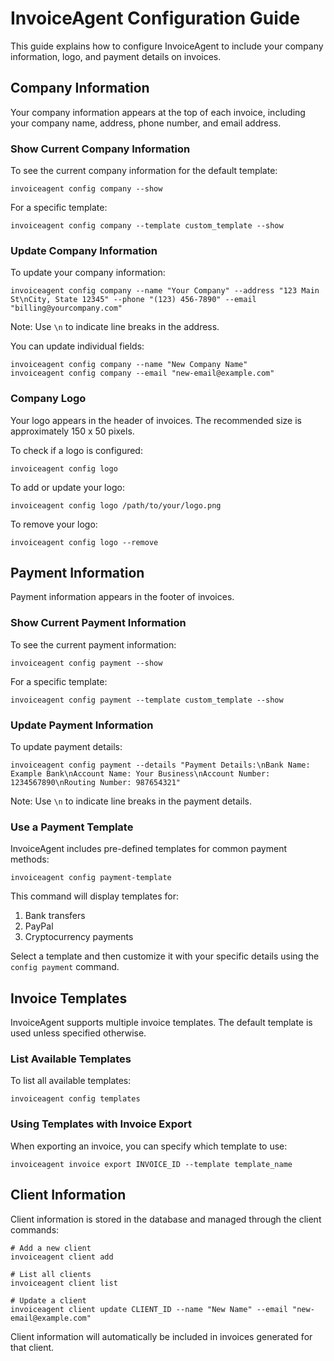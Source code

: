 # InvoiceAgent Configuration Guide

This guide explains how to configure InvoiceAgent to include your company information, logo, and payment details on invoices.

## Company Information

Your company information appears at the top of each invoice, including your company name, address, phone number, and email address.

### Show Current Company Information

To see the current company information for the default template:

```
invoiceagent config company --show
```

For a specific template:

```
invoiceagent config company --template custom_template --show
```

### Update Company Information

To update your company information:

```
invoiceagent config company --name "Your Company" --address "123 Main St\nCity, State 12345" --phone "(123) 456-7890" --email "billing@yourcompany.com"
```

Note: Use `\n` to indicate line breaks in the address.

You can update individual fields:

```
invoiceagent config company --name "New Company Name"
invoiceagent config company --email "new-email@example.com"
```

### Company Logo

Your logo appears in the header of invoices. The recommended size is approximately 150 x 50 pixels.

To check if a logo is configured:

```
invoiceagent config logo
```

To add or update your logo:

```
invoiceagent config logo /path/to/your/logo.png
```

To remove your logo:

```
invoiceagent config logo --remove
```

## Payment Information

Payment information appears in the footer of invoices.

### Show Current Payment Information

To see the current payment information:

```
invoiceagent config payment --show
```

For a specific template:

```
invoiceagent config payment --template custom_template --show
```

### Update Payment Information

To update payment details:

```
invoiceagent config payment --details "Payment Details:\nBank Name: Example Bank\nAccount Name: Your Business\nAccount Number: 1234567890\nRouting Number: 987654321"
```

Note: Use `\n` to indicate line breaks in the payment details.

### Use a Payment Template

InvoiceAgent includes pre-defined templates for common payment methods:

```
invoiceagent config payment-template
```

This command will display templates for:
1. Bank transfers
2. PayPal
3. Cryptocurrency payments

Select a template and then customize it with your specific details using the `config payment` command.

## Invoice Templates

InvoiceAgent supports multiple invoice templates. The default template is used unless specified otherwise.

### List Available Templates

To list all available templates:

```
invoiceagent config templates
```

### Using Templates with Invoice Export

When exporting an invoice, you can specify which template to use:

```
invoiceagent invoice export INVOICE_ID --template template_name
```

## Client Information

Client information is stored in the database and managed through the client commands:

```
# Add a new client
invoiceagent client add

# List all clients
invoiceagent client list

# Update a client
invoiceagent client update CLIENT_ID --name "New Name" --email "new-email@example.com"
```

Client information will automatically be included in invoices generated for that client. 